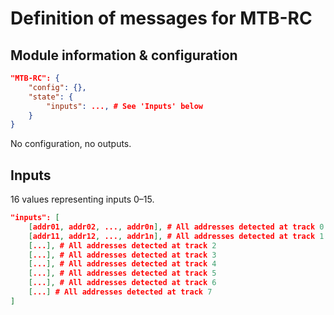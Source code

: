 Definition of messages for MTB-RC
==================================

## Module information & configuration

```json
"MTB-RC": {
    "config": {},
    "state": {
        "inputs": ..., # See 'Inputs' below
    }
}
```

No configuration, no outputs.

## Inputs

16 values representing inputs 0–15.

```json
"inputs": [
    [addr01, addr02, ..., addr0n], # All addresses detected at track 0
    [addr11, addr12, ..., addr1n], # All addresses detected at track 1
    [...], # All addresses detected at track 2
    [...], # All addresses detected at track 3
    [...], # All addresses detected at track 4
    [...], # All addresses detected at track 5
    [...], # All addresses detected at track 6
    [...] # All addresses detected at track 7
]
```
